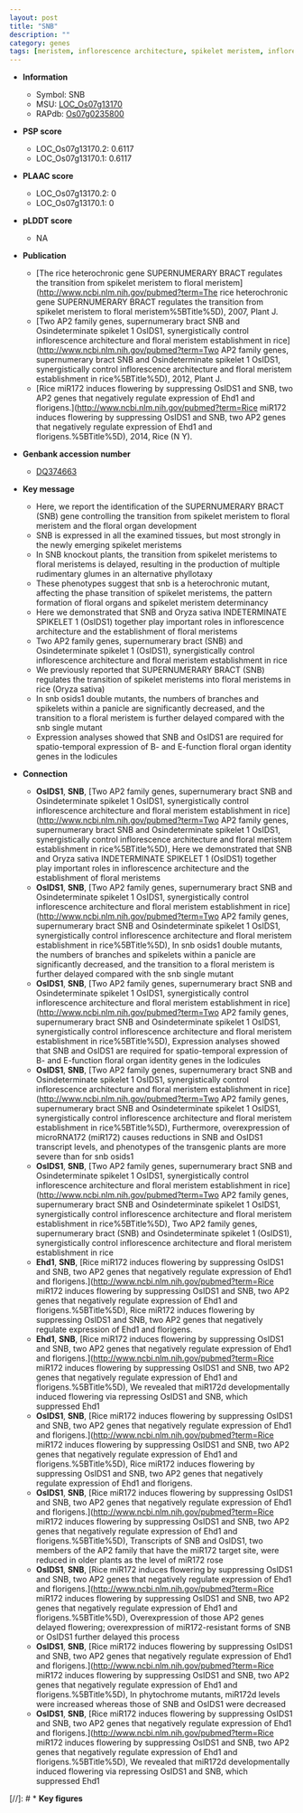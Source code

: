 ```yaml
---
layout: post
title: "SNB"
description: ""
category: genes
tags: [meristem, inflorescence architecture, spikelet meristem, inflorescence, panicle, floral meristem, architecture, floral, spikelet]
---
```


* **Information**  
    + Symbol: SNB  
    + MSU: [LOC_Os07g13170](http://rice.plantbiology.msu.edu/cgi-bin/ORF_infopage.cgi?orf=LOC_Os07g13170)  
    + RAPdb: [Os07g0235800](http://rapdb.dna.affrc.go.jp/viewer/gbrowse_details/irgsp1?name=Os07g0235800)  

* **PSP score**  
    + LOC_Os07g13170.2: 0.6117 
    + LOC_Os07g13170.1: 0.6117 

* **PLAAC score**  
    + LOC_Os07g13170.2: 0 
    + LOC_Os07g13170.1: 0 

* **pLDDT score**
    + NA


* **Publication**  
    + [The rice heterochronic gene SUPERNUMERARY BRACT regulates the transition from spikelet meristem to floral meristem](http://www.ncbi.nlm.nih.gov/pubmed?term=The rice heterochronic gene SUPERNUMERARY BRACT regulates the transition from spikelet meristem to floral meristem%5BTitle%5D), 2007, Plant J.
    + [Two AP2 family genes, supernumerary bract SNB and Osindeterminate spikelet 1 OsIDS1, synergistically control inflorescence architecture and floral meristem establishment in rice](http://www.ncbi.nlm.nih.gov/pubmed?term=Two AP2 family genes, supernumerary bract SNB and Osindeterminate spikelet 1 OsIDS1, synergistically control inflorescence architecture and floral meristem establishment in rice%5BTitle%5D), 2012, Plant J.
    + [Rice miR172 induces flowering by suppressing OsIDS1 and SNB, two AP2 genes that negatively regulate expression of Ehd1 and florigens.](http://www.ncbi.nlm.nih.gov/pubmed?term=Rice miR172 induces flowering by suppressing OsIDS1 and SNB, two AP2 genes that negatively regulate expression of Ehd1 and florigens.%5BTitle%5D), 2014, Rice (N Y).

* **Genbank accession number**  
    + [DQ374663](http://www.ncbi.nlm.nih.gov/nuccore/DQ374663)

* **Key message**  
    + Here, we report the identification of the SUPERNUMERARY BRACT (SNB) gene controlling the transition from spikelet meristem to floral meristem and the floral organ development
    + SNB is expressed in all the examined tissues, but most strongly in the newly emerging spikelet meristems
    + In SNB knockout plants, the transition from spikelet meristems to floral meristems is delayed, resulting in the production of multiple rudimentary glumes in an alternative phyllotaxy
    + These phenotypes suggest that snb is a heterochronic mutant, affecting the phase transition of spikelet meristems, the pattern formation of floral organs and spikelet meristem determinancy
    + Here we demonstrated that SNB and Oryza sativa INDETERMINATE SPIKELET 1 (OsIDS1) together play important roles in inflorescence architecture and the establishment of floral meristems
    + Two AP2 family genes, supernumerary bract (SNB) and Osindeterminate spikelet 1 (OsIDS1), synergistically control inflorescence architecture and floral meristem establishment in rice
    + We previously reported that SUPERNUMERARY BRACT (SNB) regulates the transition of spikelet meristems into floral meristems in rice (Oryza sativa)
    + In snb osids1 double mutants, the numbers of branches and spikelets within a panicle are significantly decreased, and the transition to a floral meristem is further delayed compared with the snb single mutant
    + Expression analyses showed that SNB and OsIDS1 are required for spatio-temporal expression of B- and E-function floral organ identity genes in the lodicules

* **Connection**  
    + __OsIDS1__, __SNB__, [Two AP2 family genes, supernumerary bract SNB and Osindeterminate spikelet 1 OsIDS1, synergistically control inflorescence architecture and floral meristem establishment in rice](http://www.ncbi.nlm.nih.gov/pubmed?term=Two AP2 family genes, supernumerary bract SNB and Osindeterminate spikelet 1 OsIDS1, synergistically control inflorescence architecture and floral meristem establishment in rice%5BTitle%5D), Here we demonstrated that SNB and Oryza sativa INDETERMINATE SPIKELET 1 (OsIDS1) together play important roles in inflorescence architecture and the establishment of floral meristems
    + __OsIDS1__, __SNB__, [Two AP2 family genes, supernumerary bract SNB and Osindeterminate spikelet 1 OsIDS1, synergistically control inflorescence architecture and floral meristem establishment in rice](http://www.ncbi.nlm.nih.gov/pubmed?term=Two AP2 family genes, supernumerary bract SNB and Osindeterminate spikelet 1 OsIDS1, synergistically control inflorescence architecture and floral meristem establishment in rice%5BTitle%5D), In snb osids1 double mutants, the numbers of branches and spikelets within a panicle are significantly decreased, and the transition to a floral meristem is further delayed compared with the snb single mutant
    + __OsIDS1__, __SNB__, [Two AP2 family genes, supernumerary bract SNB and Osindeterminate spikelet 1 OsIDS1, synergistically control inflorescence architecture and floral meristem establishment in rice](http://www.ncbi.nlm.nih.gov/pubmed?term=Two AP2 family genes, supernumerary bract SNB and Osindeterminate spikelet 1 OsIDS1, synergistically control inflorescence architecture and floral meristem establishment in rice%5BTitle%5D), Expression analyses showed that SNB and OsIDS1 are required for spatio-temporal expression of B- and E-function floral organ identity genes in the lodicules
    + __OsIDS1__, __SNB__, [Two AP2 family genes, supernumerary bract SNB and Osindeterminate spikelet 1 OsIDS1, synergistically control inflorescence architecture and floral meristem establishment in rice](http://www.ncbi.nlm.nih.gov/pubmed?term=Two AP2 family genes, supernumerary bract SNB and Osindeterminate spikelet 1 OsIDS1, synergistically control inflorescence architecture and floral meristem establishment in rice%5BTitle%5D), Furthermore, overexpression of microRNA172 (miR172) causes reductions in SNB and OsIDS1 transcript levels, and phenotypes of the transgenic plants are more severe than for snb osids1
    + __OsIDS1__, __SNB__, [Two AP2 family genes, supernumerary bract SNB and Osindeterminate spikelet 1 OsIDS1, synergistically control inflorescence architecture and floral meristem establishment in rice](http://www.ncbi.nlm.nih.gov/pubmed?term=Two AP2 family genes, supernumerary bract SNB and Osindeterminate spikelet 1 OsIDS1, synergistically control inflorescence architecture and floral meristem establishment in rice%5BTitle%5D), Two AP2 family genes, supernumerary bract (SNB) and Osindeterminate spikelet 1 (OsIDS1), synergistically control inflorescence architecture and floral meristem establishment in rice
    + __Ehd1__, __SNB__, [Rice miR172 induces flowering by suppressing OsIDS1 and SNB, two AP2 genes that negatively regulate expression of Ehd1 and florigens.](http://www.ncbi.nlm.nih.gov/pubmed?term=Rice miR172 induces flowering by suppressing OsIDS1 and SNB, two AP2 genes that negatively regulate expression of Ehd1 and florigens.%5BTitle%5D), Rice miR172 induces flowering by suppressing OsIDS1 and SNB, two AP2 genes that negatively regulate expression of Ehd1 and florigens.
    + __Ehd1__, __SNB__, [Rice miR172 induces flowering by suppressing OsIDS1 and SNB, two AP2 genes that negatively regulate expression of Ehd1 and florigens.](http://www.ncbi.nlm.nih.gov/pubmed?term=Rice miR172 induces flowering by suppressing OsIDS1 and SNB, two AP2 genes that negatively regulate expression of Ehd1 and florigens.%5BTitle%5D), We revealed that miR172d developmentally induced flowering via repressing OsIDS1 and SNB, which suppressed Ehd1
    + __OsIDS1__, __SNB__, [Rice miR172 induces flowering by suppressing OsIDS1 and SNB, two AP2 genes that negatively regulate expression of Ehd1 and florigens.](http://www.ncbi.nlm.nih.gov/pubmed?term=Rice miR172 induces flowering by suppressing OsIDS1 and SNB, two AP2 genes that negatively regulate expression of Ehd1 and florigens.%5BTitle%5D), Rice miR172 induces flowering by suppressing OsIDS1 and SNB, two AP2 genes that negatively regulate expression of Ehd1 and florigens.
    + __OsIDS1__, __SNB__, [Rice miR172 induces flowering by suppressing OsIDS1 and SNB, two AP2 genes that negatively regulate expression of Ehd1 and florigens.](http://www.ncbi.nlm.nih.gov/pubmed?term=Rice miR172 induces flowering by suppressing OsIDS1 and SNB, two AP2 genes that negatively regulate expression of Ehd1 and florigens.%5BTitle%5D), Transcripts of SNB and OsIDS1, two members of the AP2 family that have the miR172 target site, were reduced in older plants as the level of miR172 rose
    + __OsIDS1__, __SNB__, [Rice miR172 induces flowering by suppressing OsIDS1 and SNB, two AP2 genes that negatively regulate expression of Ehd1 and florigens.](http://www.ncbi.nlm.nih.gov/pubmed?term=Rice miR172 induces flowering by suppressing OsIDS1 and SNB, two AP2 genes that negatively regulate expression of Ehd1 and florigens.%5BTitle%5D), Overexpression of those AP2 genes delayed flowering; overexpression of miR172-resistant forms of SNB or OsIDS1 further delayed this process
    + __OsIDS1__, __SNB__, [Rice miR172 induces flowering by suppressing OsIDS1 and SNB, two AP2 genes that negatively regulate expression of Ehd1 and florigens.](http://www.ncbi.nlm.nih.gov/pubmed?term=Rice miR172 induces flowering by suppressing OsIDS1 and SNB, two AP2 genes that negatively regulate expression of Ehd1 and florigens.%5BTitle%5D), In phytochrome mutants, miR172d levels were increased whereas those of SNB and OsIDS1 were decreased
    + __OsIDS1__, __SNB__, [Rice miR172 induces flowering by suppressing OsIDS1 and SNB, two AP2 genes that negatively regulate expression of Ehd1 and florigens.](http://www.ncbi.nlm.nih.gov/pubmed?term=Rice miR172 induces flowering by suppressing OsIDS1 and SNB, two AP2 genes that negatively regulate expression of Ehd1 and florigens.%5BTitle%5D), We revealed that miR172d developmentally induced flowering via repressing OsIDS1 and SNB, which suppressed Ehd1

[//]: # * **Key figures**  


